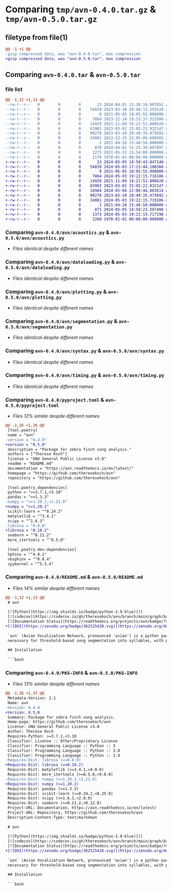 # Comparing `tmp/avn-0.4.0.tar.gz` & `tmp/avn-0.5.0.tar.gz`

## filetype from file(1)

```diff
@@ -1 +1 @@
-gzip compressed data, was "avn-0.4.0.tar", max compression
+gzip compressed data, was "avn-0.5.0.tar", max compression
```

## Comparing `avn-0.4.0.tar` & `avn-0.5.0.tar`

### file list

```diff
@@ -1,12 +1,13 @@
--rw-r--r--   0        0        0       23 2024-04-01 15:26:16.987651 avn-0.4.0/avn/__init__.py
--rw-r--r--   0        0        0    54839 2023-03-10 20:46:13.255520 avn-0.4.0/avn/acoustics.py
--rw-r--r--   0        0        0        0 2021-05-05 18:05:55.900000 avn-0.4.0/avn/avn.py
--rw-r--r--   0        0        0     7864 2023-12-14 19:33:37.323506 avn-0.4.0/avn/dataloading.py
--rw-r--r--   0        0        0    14928 2021-11-04 18:21:52.806620 avn-0.4.0/avn/plotting.py
--rw-r--r--   0        0        0    83983 2023-03-02 15:05:22.932147 avn-0.4.0/avn/segmentation.py
--rw-r--r--   0        0        0    90270 2023-03-10 20:40:35.473692 avn-0.4.0/avn/syntax.py
--rw-r--r--   0        0        0    34081 2023-12-15 21:05:06.690502 avn-0.4.0/avn/timing.py
--rw-r--r--   0        0        0        2 2021-04-28 15:46:50.000000 avn-0.4.0/LICENSE
--rw-r--r--   0        0        0      878 2024-04-01 15:25:39.847897 avn-0.4.0/pyproject.toml
--rw-r--r--   0        0        0     1275 2021-05-13 15:54:00.000000 avn-0.4.0/README.md
--rw-r--r--   0        0        0     2170 1970-01-01 00:00:00.000000 avn-0.4.0/PKG-INFO
+-rw-r--r--   0        0        0       23 2024-05-05 18:50:43.847140 avn-0.5.0/avn/__init__.py
+-rw-r--r--   0        0        0    54839 2024-05-03 17:23:44.188360 avn-0.5.0/avn/acoustics.py
+-rw-r--r--   0        0        0        0 2021-05-05 18:05:55.900000 avn-0.5.0/avn/avn.py
+-rw-r--r--   0        0        0     7864 2024-05-03 19:22:15.718186 avn-0.5.0/avn/dataloading.py
+-rw-r--r--   0        0        0    14928 2021-11-04 18:21:52.806620 avn-0.5.0/avn/plotting.py
+-rw-r--r--   0        0        0    83983 2023-03-02 15:05:22.932147 avn-0.5.0/avn/segmentation.py
+-rw-r--r--   0        0        0    16984 2024-05-04 22:06:46.883614 avn-0.5.0/avn/similarity.py
+-rw-r--r--   0        0        0    90270 2023-03-10 20:40:35.473692 avn-0.5.0/avn/syntax.py
+-rw-r--r--   0        0        0    34081 2024-05-03 19:22:15.719186 avn-0.5.0/avn/timing.py
+-rw-r--r--   0        0        0        2 2021-04-28 15:46:50.000000 avn-0.5.0/LICENSE
+-rw-r--r--   0        0        0      871 2024-05-05 18:50:23.387488 avn-0.5.0/pyproject.toml
+-rw-r--r--   0        0        0     1373 2024-05-03 19:22:15.717198 avn-0.5.0/README.md
+-rw-r--r--   0        0        0     2260 1970-01-01 00:00:00.000000 avn-0.5.0/PKG-INFO
```

### Comparing `avn-0.4.0/avn/acoustics.py` & `avn-0.5.0/avn/acoustics.py`

 * *Files identical despite different names*

### Comparing `avn-0.4.0/avn/dataloading.py` & `avn-0.5.0/avn/dataloading.py`

 * *Files identical despite different names*

### Comparing `avn-0.4.0/avn/plotting.py` & `avn-0.5.0/avn/plotting.py`

 * *Files identical despite different names*

### Comparing `avn-0.4.0/avn/segmentation.py` & `avn-0.5.0/avn/segmentation.py`

 * *Files identical despite different names*

### Comparing `avn-0.4.0/avn/syntax.py` & `avn-0.5.0/avn/syntax.py`

 * *Files identical despite different names*

### Comparing `avn-0.4.0/avn/timing.py` & `avn-0.5.0/avn/timing.py`

 * *Files identical despite different names*

### Comparing `avn-0.4.0/pyproject.toml` & `avn-0.5.0/pyproject.toml`

 * *Files 12% similar despite different names*

```diff
@@ -1,26 +1,26 @@
 [tool.poetry]
 name = "avn"
-version = "0.4.0"
+version = "0.5.0"
 description = "Package for zebra finch song analysis."
 authors = ["Therese Koch"]
 license = "GNU General Public License v3.0"
 readme = "README.md"
 documentation = "https://avn.readthedocs.io/en/latest/"
 homepage = "https://github.com/theresekoch/avn"
 repository = "https://github.com/theresekoch/avn"
 
 [tool.poetry.dependencies]
 python = ">=3.7.1,<3.10"
 pandas = ">=1.3.3"
-numpy = ">=1.20.2,<1.21.0"
+numpy = ">=1.20.2"
 scikit-learn = "^0.24.2"
 matplotlib = "^3.4.1"
 scipy = "^1.6.3"
-librosa = "0.8.0"
+librosa = "0.10.2"
 seaborn = "^0.11.2"
 more_itertools = "^8.5.0"
 
 [tool.poetry.dev-dependencies]
 Sphinx = "^4.0.1"
 nbsphinx = "^0.8.4"
 ipykernel = "^5.5.4"
```

### Comparing `avn-0.4.0/README.md` & `avn-0.5.0/README.md`

 * *Files 14% similar despite different names*

```diff
@@ -1,12 +1,13 @@
 # avn 
 
 [![Python](https://img.shields.io/badge/python-3.9-blue)]()
 [![codecov](https://codecov.io/gh/theresekoch/avn/branch/main/graph/badge.svg)](https://codecov.io/gh/theresekoch/avn)
 [![Documentation Status](https://readthedocs.org/projects/avn/badge/?version=latest)](https://avn.readthedocs.io/en/latest/?badge=latest)
+[![DOI](https://zenodo.org/badge/362525428.svg)](https://zenodo.org/doi/10.5281/zenodo.10938742)
 
 `avn` (Avian Vocalization Network, pronounced 'avian') is a python package for zebra finch song analysis. It currently provides functions
 necessary for threshold-based song segmentation into syllables, with plans for more features in the future. 
 
 ## Installation
 
 ```bash
```

### Comparing `avn-0.4.0/PKG-INFO` & `avn-0.5.0/PKG-INFO`

 * *Files 13% similar despite different names*

```diff
@@ -1,36 +1,37 @@
 Metadata-Version: 2.1
 Name: avn
-Version: 0.4.0
+Version: 0.5.0
 Summary: Package for zebra finch song analysis.
 Home-page: https://github.com/theresekoch/avn
 License: GNU General Public License v3.0
 Author: Therese Koch
 Requires-Python: >=3.7.1,<3.10
 Classifier: License :: Other/Proprietary License
 Classifier: Programming Language :: Python :: 3
 Classifier: Programming Language :: Python :: 3.8
 Classifier: Programming Language :: Python :: 3.9
-Requires-Dist: librosa (==0.8.0)
+Requires-Dist: librosa (==0.10.2)
 Requires-Dist: matplotlib (>=3.4.1,<4.0.0)
 Requires-Dist: more_itertools (>=8.5.0,<9.0.0)
-Requires-Dist: numpy (>=1.20.2,<1.21.0)
+Requires-Dist: numpy (>=1.20.2)
 Requires-Dist: pandas (>=1.3.3)
 Requires-Dist: scikit-learn (>=0.24.2,<0.25.0)
 Requires-Dist: scipy (>=1.6.3,<2.0.0)
 Requires-Dist: seaborn (>=0.11.2,<0.12.0)
 Project-URL: Documentation, https://avn.readthedocs.io/en/latest/
 Project-URL: Repository, https://github.com/theresekoch/avn
 Description-Content-Type: text/markdown
 
 # avn 
 
 [![Python](https://img.shields.io/badge/python-3.9-blue)]()
 [![codecov](https://codecov.io/gh/theresekoch/avn/branch/main/graph/badge.svg)](https://codecov.io/gh/theresekoch/avn)
 [![Documentation Status](https://readthedocs.org/projects/avn/badge/?version=latest)](https://avn.readthedocs.io/en/latest/?badge=latest)
+[![DOI](https://zenodo.org/badge/362525428.svg)](https://zenodo.org/doi/10.5281/zenodo.10938742)
 
 `avn` (Avian Vocalization Network, pronounced 'avian') is a python package for zebra finch song analysis. It currently provides functions
 necessary for threshold-based song segmentation into syllables, with plans for more features in the future. 
 
 ## Installation
 
 ```bash
```

